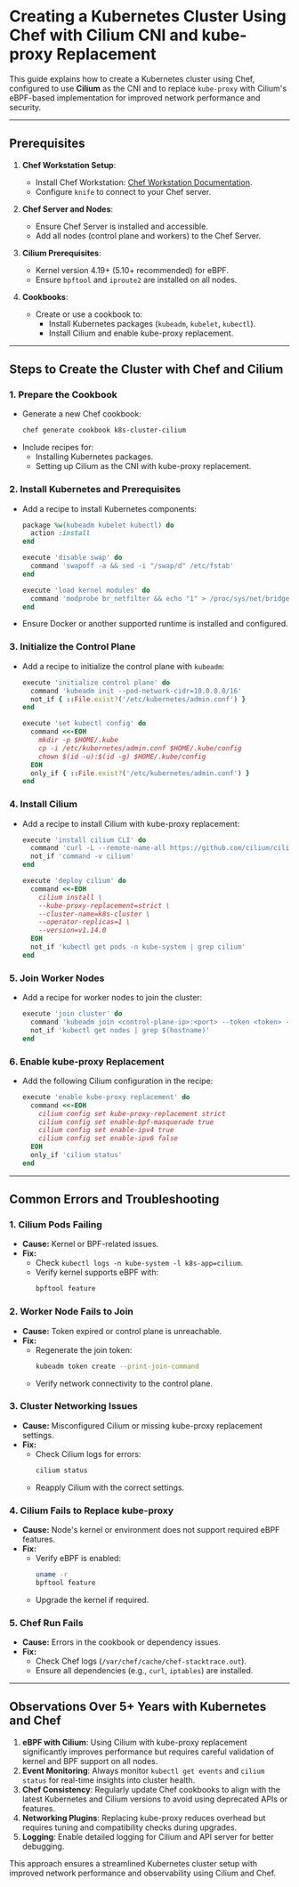 # Creating a Kubernetes Cluster Using Chef with Cilium CNI and kube-proxy Replacement

This guide explains how to create a Kubernetes cluster using Chef, configured to use **Cilium** as the CNI and to replace `kube-proxy` with Cilium's eBPF-based implementation for improved network performance and security.

---

## Prerequisites

1. **Chef Workstation Setup**:
   - Install Chef Workstation: [Chef Workstation Documentation](https://docs.chef.io/workstation/).
   - Configure `knife` to connect to your Chef server.

2. **Chef Server and Nodes**:
   - Ensure Chef Server is installed and accessible.
   - Add all nodes (control plane and workers) to the Chef Server.

3. **Cilium Prerequisites**:
   - Kernel version 4.19+ (5.10+ recommended) for eBPF.
   - Ensure `bpftool` and `iproute2` are installed on all nodes.

4. **Cookbooks**:
   - Create or use a cookbook to:
     - Install Kubernetes packages (`kubeadm`, `kubelet`, `kubectl`).
     - Install Cilium and enable kube-proxy replacement.

---

## Steps to Create the Cluster with Chef and Cilium

### 1. **Prepare the Cookbook**
   - Generate a new Chef cookbook:
     ```bash
     chef generate cookbook k8s-cluster-cilium
     ```
   - Include recipes for:
     - Installing Kubernetes packages.
     - Setting up Cilium as the CNI with kube-proxy replacement.

### 2. **Install Kubernetes and Prerequisites**
   - Add a recipe to install Kubernetes components:
     ```ruby
     package %w(kubeadm kubelet kubectl) do
       action :install
     end

     execute 'disable swap' do
       command 'swapoff -a && sed -i "/swap/d" /etc/fstab'
     end

     execute 'load kernel modules' do
       command 'modprobe br_netfilter && echo "1" > /proc/sys/net/bridge/bridge-nf-call-iptables'
     end
     ```
   - Ensure Docker or another supported runtime is installed and configured.

### 3. **Initialize the Control Plane**
   - Add a recipe to initialize the control plane with `kubeadm`:
     ```ruby
     execute 'initialize control plane' do
       command 'kubeadm init --pod-network-cidr=10.0.0.0/16'
       not_if { ::File.exist?('/etc/kubernetes/admin.conf') }
     end

     execute 'set kubectl config' do
       command <<-EOH
         mkdir -p $HOME/.kube
         cp -i /etc/kubernetes/admin.conf $HOME/.kube/config
         chown $(id -u):$(id -g) $HOME/.kube/config
       EOH
       only_if { ::File.exist?('/etc/kubernetes/admin.conf') }
     end
     ```

### 4. **Install Cilium**
   - Add a recipe to install Cilium with kube-proxy replacement:
     ```ruby
     execute 'install cilium CLI' do
       command 'curl -L --remote-name-all https://github.com/cilium/cilium-cli/releases/download/v0.15.8/cilium-linux-amd64 && chmod +x cilium-linux-amd64 && mv cilium-linux-amd64 /usr/local/bin/cilium'
       not_if 'command -v cilium'
     end

     execute 'deploy cilium' do
       command <<-EOH
         cilium install \
         --kube-proxy-replacement=strict \
         --cluster-name=k8s-cluster \
         --operator-replicas=1 \
         --version=v1.14.0
       EOH
       not_if 'kubectl get pods -n kube-system | grep cilium'
     end
     ```

### 5. **Join Worker Nodes**
   - Add a recipe for worker nodes to join the cluster:
     ```ruby
     execute 'join cluster' do
       command 'kubeadm join <control-plane-ip>:<port> --token <token> --discovery-token-ca-cert-hash sha256:<hash>'
       not_if 'kubectl get nodes | grep $(hostname)'
     end
     ```

### 6. **Enable kube-proxy Replacement**
   - Add the following Cilium configuration in the recipe:
     ```ruby
     execute 'enable kube-proxy replacement' do
       command <<-EOH
         cilium config set kube-proxy-replacement strict
         cilium config set enable-bpf-masquerade true
         cilium config set enable-ipv4 true
         cilium config set enable-ipv6 false
       EOH
       only_if 'cilium status'
     end
     ```

---

## Common Errors and Troubleshooting

### 1. **Cilium Pods Failing**
- **Cause:** Kernel or BPF-related issues.
- **Fix:**
  - Check `kubectl logs -n kube-system -l k8s-app=cilium`.
  - Verify kernel supports eBPF with:
    ```bash
    bpftool feature
    ```

### 2. **Worker Node Fails to Join**
- **Cause:** Token expired or control plane is unreachable.
- **Fix:**
  - Regenerate the join token:
    ```bash
    kubeadm token create --print-join-command
    ```
  - Verify network connectivity to the control plane.

### 3. **Cluster Networking Issues**
- **Cause:** Misconfigured Cilium or missing kube-proxy replacement settings.
- **Fix:**
  - Check Cilium logs for errors:
    ```bash
    cilium status
    ```
  - Reapply Cilium with the correct settings.

### 4. **Cilium Fails to Replace kube-proxy**
- **Cause:** Node's kernel or environment does not support required eBPF features.
- **Fix:**
  - Verify eBPF is enabled:
    ```bash
    uname -r
    bpftool feature
    ```
  - Upgrade the kernel if required.

### 5. **Chef Run Fails**
- **Cause:** Errors in the cookbook or dependency issues.
- **Fix:**
  - Check Chef logs (`/var/chef/cache/chef-stacktrace.out`).
  - Ensure all dependencies (e.g., `curl`, `iptables`) are installed.

---

## Observations Over 5+ Years with Kubernetes and Chef

1. **eBPF with Cilium**: Using Cilium with kube-proxy replacement significantly improves performance but requires careful validation of kernel and BPF support on all nodes.
2. **Event Monitoring**: Always monitor `kubectl get events` and `cilium status` for real-time insights into cluster health.
3. **Chef Consistency**: Regularly update Chef cookbooks to align with the latest Kubernetes and Cilium versions to avoid using deprecated APIs or features.
4. **Networking Plugins**: Replacing kube-proxy reduces overhead but requires tuning and compatibility checks during upgrades.
5. **Logging**: Enable detailed logging for Cilium and API server for better debugging.

This approach ensures a streamlined Kubernetes cluster setup with improved network performance and observability using Cilium and Chef.

